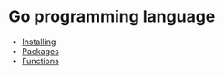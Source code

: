 # Go programming language

- [Installing](installing.md)
- [Packages](packages.md)
- [Functions](functions.md)
